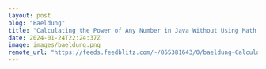```yaml
---
layout: post
blog: "Baeldung"
title: "Calculating the Power of Any Number in Java Without Using Math pow() Method"
date: 2024-01-24T22:24:37Z
image: images/baeldung.png
remote_url: "https://feeds.feedblitz.com/~/865381643/0/baeldung~Calculating-the-Power-of-Any-Number-in-Java-Without-Using-Math-pow-Method"
---
```

